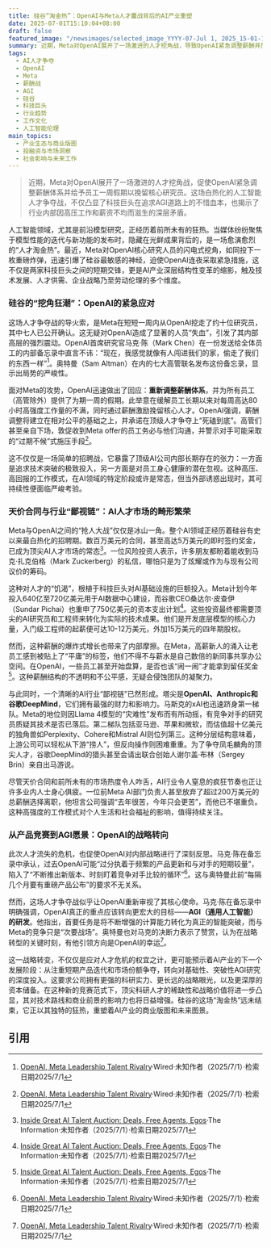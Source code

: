 ```yaml
---
title: 硅谷“淘金热”：OpenAI与Meta人才鏖战背后的AI产业重塑
date: 2025-07-01T15:10:04+08:00
draft: false
featured_image: "/newsimages/selected_image_YYYY-07-Jul 1, 2025_15-01-10-898.jpg"
summary: 近期，Meta对OpenAI展开了一场激进的人才挖角战，导致OpenAI紧急调整薪酬并放假以挽留核心研究员。这场硅谷AI人才的白热化争夺战，不仅揭示了高压工作文化、天价合同带来的行业内部矛盾，也促使OpenAI将战略重心从短期产品竞争转向了更长远的AGI研究，预示着AI产业正经历一次深层的商业版图重塑。
tags: 
  - AI人才争夺
  - OpenAI
  - Meta
  - 薪酬战
  - AGI
  - 硅谷
  - 科技巨头
  - 行业趋势
  - 工作文化
  - 人工智能伦理
main_topics: 
  - 产业生态与商业版图
  - 投融资与市场洞察
  - 社会影响与未来工作
---
```


> 近期，Meta对OpenAI展开了一场激进的人才挖角战，促使OpenAI紧急调整薪酬体系并给予员工一周假期以挽留核心研究员。这场白热化的人工智能人才争夺战，不仅凸显了科技巨头在追求AGI道路上的不惜血本，也揭示了行业内部因高压工作和薪资不均而滋生的深层矛盾。

人工智能领域，尤其是前沿模型研究，正经历着前所未有的狂热。当媒体纷纷聚焦于模型性能的迭代与新功能的发布时，隐藏在光鲜成果背后的，是一场愈演愈烈的“人才淘金热”。最近，Meta对OpenAI核心研究人员的闪电式挖角，如同投下一枚重磅炸弹，迅速引爆了硅谷最敏感的神经，迫使OpenAI连夜采取紧急措施，这不仅是两家科技巨头之间的短期交锋，更是AI产业深层结构性变革的缩影，触及技术发展、人才供需、企业战略乃至劳动伦理的多个维度。

### 硅谷的“挖角狂潮”：OpenAI的紧急应对

这场人才争夺战的导火索，是Meta在短短一周内从OpenAI挖走了约十位研究员，其中七人已公开确认。这无疑对OpenAI造成了显著的人员“失血”，引发了其内部高层的强烈震动。OpenAI首席研究官马克·陈（Mark Chen）在一份发送给全体员工的内部备忘录中直言不讳：“现在，我感觉就像有人闯进我们的家，偷走了我们的东西一样”[^1]。奥特曼（Sam Altman）在内的七大高管联名发布这份备忘录，显示出局势的严峻性。

面对Meta的攻势，OpenAI迅速做出了回应：**重新调整薪酬体系**，并为所有员工（高管除外）提供了为期一周的假期。此举意在缓解员工长期以来对每周高达80小时高强度工作量的不满，同时通过薪酬激励挽留核心人才。OpenAI强调，薪酬调整将建立在相对公平的基础之上，并承诺在顶级人才争夺上“死磕到底”。高管们甚至亲自下场，敦促收到Meta offer的员工务必与他们沟通，并警示对手可能采取的“过期不候”式施压手段[^1]。

这不仅仅是一场简单的招聘战，它暴露了顶级AI公司内部长期存在的张力：一方面是追求技术突破的极致投入，另一方面是对员工身心健康的潜在忽视。这种高压、高回报的工作模式，在AI领域的特定阶段或许是常态，但当外部诱惑出现时，其可持续性便面临严峻考验。

### 天价合同与行业“鄙视链”：AI人才市场的畸形繁荣

Meta与OpenAI之间的“抢人大战”仅仅是冰山一角。整个AI领域正经历着硅谷有史以来最白热化的招聘期。数百万美元的合同，甚至高达5万美元的即时签约奖金，已成为顶尖AI人才市场的常态[^2]。一位风险投资人表示，许多朋友都盼着能收到马克·扎克伯格（Mark Zuckerberg）的私信，哪怕只是为了炫耀或作为与现有公司议价的筹码。

这种对人才的“饥渴”，根植于科技巨头对AI基础设施的巨额投入。Meta计划今年投入640亿至720亿美元用于AI数据中心建设，而谷歌CEO桑达尔·皮查伊（Sundar Pichai）也重申了750亿美元的资本支出计划[^2]。这些投资最终都需要顶尖的AI研究员和工程师来转化为实际的技术成果。他们是开发底层模型的核心力量，入门级工程师的起薪便可达10-12万美元，外加15万美元的四年期股权。

然而，这种薪酬的爆炸式增长也带来了内部摩擦。在Meta，高薪新人的涌入让老员工感到被贴上了“平庸”的标签，他们不得不与薪水是自己数倍的新同事共享办公空间。在OpenAI，一些员工甚至开始盘算，是否也该“闹一闹”才能拿到留任奖金[^2]。这种薪酬结构的不透明和不公平感，无疑会侵蚀团队的凝聚力。

与此同时，一个清晰的AI行业“鄙视链”已然形成。塔尖是**OpenAI、Anthropic和谷歌DeepMind**，它们拥有最强的财力和影响力。马斯克的xAI也迅速跻身第一梯队。Meta的地位则因Llama 4模型的“灾难性”发布而有所动摇，有竞争对手的研究员质疑其技术是否已落后。第二梯队包括亚马逊、苹果和微软，而估值超十亿美元的独角兽如Perplexity、Cohere和Mistral AI则位列第三。这种分层结构意味着，上游公司可以轻松从下游“捞人”，但反向操作则困难重重。为了争夺凤毛麟角的顶尖人才，谷歌DeepMind的猎头甚至会请出联合创始人谢尔盖·布林（Sergey Brin）亲自出马游说。

尽管天价合同和前所未有的市场热度令人咋舌，AI行业令人窒息的疯狂节奏也正让许多业内人士身心俱疲。一位前Meta AI部门负责人甚至放弃了超过200万美元的总薪酬选择离职，他坦言公司强调“去年很苦，今年只会更苦”，而他已不堪重负。这种高强度的工作模式对个人生活和社会福祉的影响，值得持续关注。

### 从产品竞赛到AGI愿景：OpenAI的战略转向

此次人才流失的危机，也促使OpenAI对内部战略进行了深刻反思。马克·陈在备忘录中承认，过去OpenAI可能“过分执着于频繁的产品更新和与对手的短期较量”，陷入了“不断推出新版本、时刻盯着竞争对手比较的循环”[^1]。这与奥特曼此前“每隔几个月要有重磅产品公布”的要求不无关系。

然而，这场人才争夺战似乎让OpenAI重新审视了其核心使命。马克·陈在备忘录中明确强调，OpenAI真正的重点应该转向更宏大的目标——**AGI（通用人工智能）的研发**。他指出，首要任务是将不断增强的计算能力转化为真正的智能突破，而与Meta的竞争只是“次要战场”。奥特曼也对马克的决断力表示了赞赏，认为在战略转型的关键时刻，有他引领方向是OpenAI的幸运[^1]。

这一战略转变，不仅仅是应对人才危机的权宜之计，更可能预示着AI产业的下一个发展阶段：从注重短期产品迭代和市场份额争夺，转向对基础性、突破性AGI研究的深度投入。这要求公司拥有更强的科研实力、更长远的战略眼光，以及更深厚的资本储备。在这种新的竞赛范式下，顶尖科研人才的稀缺性和战略价值将进一步凸显，其对技术路线和商业前景的影响力也将日益增强。硅谷的这场“淘金热”远未结束，它正以其独特的狂热，重塑着AI产业的商业版图和未来图景。

## 引用
[^1]: <a href="https://www.wired.com/story/openai-meta-leadership-talent-rivalry/">OpenAI, Meta Leadership Talent Rivalry</a>·Wired·未知作者（2025/7/1）·检索日期2025/7/1
[^2]: <a href="https://www.theinformation.com/articles/inside-great-ai-talent-auction-deals-free-agents-egos?rc=epv9gi">Inside Great AI Talent Auction: Deals, Free Agents, Egos</a>·The Information·未知作者（2025/7/1）·检索日期2025/7/1
[^3]: <a href="https://mp.weixin.qq.com/s/ZkCzep5aOLeSeZJDOnraQA">奥特曼慌了，OpenAI连夜加薪全员放假，小扎疯狂挖人高管震怒</a>·新智元·桃子（2025/7/1）·检索日期2025/7/1
